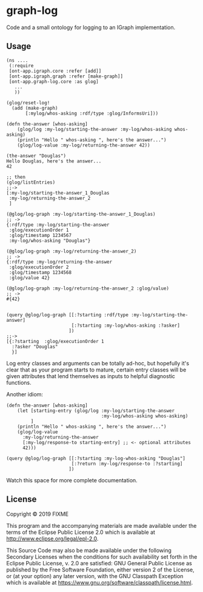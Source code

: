 # graph-log

Code and a small ontology for logging to an IGraph implementation.

## Usage

```
(ns ....
 (:require 
 [ont-app.igraph.core :refer [add]]
 [ont-app.igraph.graph :refer [make-graph]]
 [ont-app.graph-log.core :as glog]
   ...
   ))
   
(glog/reset-log! 
  (add (make-graph) 
       [:mylog/whos-asking :rdf/type :glog/InformsUri]))
       
(defn the-answer [whos-asking]
    (glog/log :my-log/starting-the-answer :my-log/whos-asking whos-asking)
    (println "Hello " whos-asking ", here's the answer...")
    (glog/log-value :my-log/returning-the-answer 42))
    
(the-answer "Douglas")
Hello Douglas, here's the answer...
42

;; then
(glog/listEntries)
;;->
[:my-log/starting-the-answer_1_Douglas
 :my-log/returning-the-answer_2
 ]

(@glog/log-graph :my-log/starting-the-answer_1_Douglas)
;; ->
{:rdf/type :my-log/starting-the-answer
 :glog/executionOrder 1
 :glog/timestamp 1234567
 :my-log/whos-asking "Douglas"}
 
(@glog/log-graph :my-log/returning-the-answer_2)
;; ->
{:rdf/type :my-log/returning-the-answer
 :glog/executionOrder 2
 :glog/timestamp 1234568
 :glog/value 42}

(@glog/log-graph :my-log/returning-the-answer_2 :glog/value)
;; ->
#{42}


(query @glog/log-graph [[:?starting :rdf/type :my-log/starting-the-answer]
                        [:?starting :my-log/whos-asking :?asker]
                       ])
;;->
[{:?starting  :glog/executionOrder 1
  :?asker "Douglas"
  }]

```
Log entry classes and arguments can be totally ad-hoc, but hopefully it's clear that as your program starts to mature, certain entry classes will be given attributes that lend themselves as inputs to helpful diagnostic functions.

Another idiom:
```
(defn the-answer [whos-asking]
    (let [starting-entry (glog/log :my-log/starting-the-answer 
                                   :my-log/whos-asking whos-asking)
         ]
    (println "Hello " whos-asking ", here's the answer...")
    (glog/log-value 
      :my-log/returning-the-answer 
      [:my-log/response-to starting-entry] ;; <- optional attributes
      42)))

(query @glog/log-graph [[:?starting :my-log-whos-asking "Douglas"]
                        [:?return :my-log/response-to :?starting]
                       ])

```

Watch this space for more complete documentation.

## License

Copyright © 2019 FIXME

This program and the accompanying materials are made available under the
terms of the Eclipse Public License 2.0 which is available at
http://www.eclipse.org/legal/epl-2.0.

This Source Code may also be made available under the following Secondary
Licenses when the conditions for such availability set forth in the Eclipse
Public License, v. 2.0 are satisfied: GNU General Public License as published by
the Free Software Foundation, either version 2 of the License, or (at your
option) any later version, with the GNU Classpath Exception which is available
at https://www.gnu.org/software/classpath/license.html.
